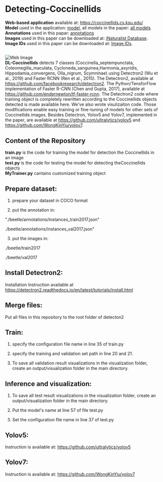 # Detecting-Coccinellids <br />
__Web-based application__ available at: https://coccinellids.cs.ksu.edu/ <br />
__Model__ used in the application: [model](https://ksuemailprod-my.sharepoint.com/:u:/g/personal/cwang16_ksu_edu/Ec2xffYhA9xLnBhGKEeDBAgBx-ENg0bkDil3i5Wdrw6eEQ?e=m0qs9w), all models in the paper:  [all models](https://ksuemailprod-my.sharepoint.com/:f:/g/personal/cwang16_ksu_edu/EkcBax9QZMdDnmnRWRfYZGIBH79HacgF4SeZd-frlog4oQ?e=ZdO2qs)<br />
__Annotations__ used in this papar: [annotations](https://ksuemailprod-my.sharepoint.com/:f:/g/personal/cwang16_ksu_edu/EgUTIZwyrNFJkJsBycLm-3kB3gHBfI0yfZLy964OEILu_g?e=fiBWc5) <br />
__Images__ used in this paper can be downloaded at: [iNaturalist Database](https://www.inaturalist.org/).  <br />
__Image IDs__ used in this paper can be downloaded at: [Image IDs](https://ksuemailprod-my.sharepoint.com/:f:/g/personal/cwang16_ksu_edu/EgWtcjs8XR5CiZDl9VEf3j4B5c5HgD7P4ZaRqAcXp1cyJQ?e=JmUyqP). 


##
![Web Image](https://i.pinimg.com/originals/9c/40/c6/9c40c67babece19e25859b736afe5fec.jpg) <br /> 
__DL-Coccinellids__ detects 7 classes (Coccinella_septempunctata, Coleomegilla_maculata, Cycloneda_sanguinea,Harmonia_axyridis, Hippodamia_convergens, Olla_nigrum, Scymninae) using Detectron2 (Wu et al., 2019) and Faster RCNN (Ren et al., 2015). The Detectron2, available at https://github.com/facebookresearch/detectron2. The Python/TensforFlow implementation of Faster R-CNN (Chen and Gupta, 2017), available at https://github.com/endernewton/tf-faster-rcnn. The Detectron2 code where training object is completely rewritten according to the Coccinellids objects detected is made available here. We've also wrote visulizaiton code. Those modifications enable easy training or fine-tuning of models for other sets of Coccinellids images. Besides Detectron, Yolov5 and Yolov7, implemented in the paper, are available at https://github.com/ultralytics/yolov5 and https://github.com/WongKinYiu/yolov7. 
<br />


## Content of the Repository
__train.py__ is the code for training the model for detection the Coccinellids in an image <br />
__test.py__ is the code for testing the model for detecting theCoccinellids objects <br />
__MyTrainer.py__ cantains customized training object <br />




## Prepare dataset:

1. prepare your dataset in COCO format

2. put the annotation in:

"./beetle/annotations/instances_train2017.json"

./beetle/annotations/instances_val2017.json"

3. put the images in:

./beetle/train2017

./beetle/val2017

## Install Detectron2:
Installation Instruction available at https://detectron2.readthedocs.io/en/latest/tutorials/install.html

## Merge files:
Put all files in this repository to the root folder of detecton2

## Train:

1. specify the configuration file name in line 35 of train.py

2. specify the training and validation set path in line 20 and 21. 

2. To save all validation result visualizations in the visualization folder, create an output/visualization folder in the main directory.

 

## Inference and visualization: 

1. To save all test result visualizations in the visualization folder, create an output/visualization folder in the main directory.

2. Put the model's name at line 57 of file test.py

3. Set the configuration file name in line 37 of test.py

## Yolov5:
Instruction is available at: https://github.com/ultralytics/yolov5


## Yolov7:
Instruction is available at: https://github.com/WongKinYiu/yolov7




